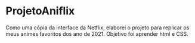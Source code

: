 # ProjetoAniflix

Como uma cópia da interface da Netflix, elaborei o projeto para replicar os meus animes favoritos dos ano de 2021.
Objetivo foi aprender html e CSS.
